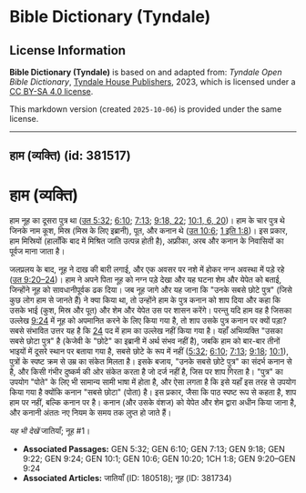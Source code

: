 # Bible Dictionary (Tyndale)

## License Information

**Bible Dictionary (Tyndale)** is based on and adapted from: _Tyndale Open Bible Dictionary_, [Tyndale House Publishers](https://tyndaleopenresources.com/), 2023, which is licensed under a [CC BY-SA 4.0 license](https://creativecommons.org/licenses/by-sa/4.0/legalcode.en).

This markdown version (created `2025-10-06`) is provided under the same license.



--------------------------------

## हाम (व्यक्ति) (id: 381517)

हाम (व्यक्ति)
=============

हाम नूह का दूसरा पुत्र था ([उत 5:32](https://ref.ly/Gen5:32); [6:10](https://ref.ly/Gen6:10); [7:13](https://ref.ly/Gen7:13); [9:18, 22](https://ref.ly/Gen9:18,Gen9:22); [10:1, 6, 20](https://ref.ly/Gen10:1,Gen10:6,Gen10:20))। हाम के चार पुत्र थे जिनके नाम कूश, मिस्र (मिस्र के लिए इब्रानी), पूत, और कनान थे ([उत 10:6](https://ref.ly/Gen10:6); [1 इति 1:8](https://ref.ly/1Chr1:8))। इस प्रकार, हाम मिस्रियों (हालाँकि बाद में मिश्रित जाति उत्पन्न होती है), अफ्रीका, अरब और कनान के निवासियों का पूर्वज माना जाता है।

जलप्रलय के बाद, नूह ने दाख की बारी लगाई, और एक अवसर पर नशे में होकर नग्न अवस्था में पड़े रहे ([उत 9:20–24](https://ref.ly/Gen9:20-Gen9:24))। हाम ने अपने पिता नूह को नग्न पड़े देखा और यह घटना शेम और येपेत को बताई, जिन्होंने नूह को सावधानीपूर्वक ढक दिया। जब नूह जागे और यह जाना कि "उनके सबसे छोटे पुत्र" (जिसे कुछ लोग हाम से जानते हैं) ने क्या किया था, तो उन्होंने हाम के पुत्र कनान को शाप दिया और कहा कि उसके भाई (कुश, मिस्र और पूत) और शेम और येपेत उस पर शासन करेंगे। परन्तु यदि हाम वह है जिसका उल्लेख [9:24](https://ref.ly/Gen9:24) में नूह को अपमानित करने के लिए किया गया है, तो शाप उसके पुत्र कनान पर क्यों पड़ा? सबसे संभावित उत्तर यह है कि [24](https://ref.ly/Gen9:24) पद में हाम का उल्लेख नहीं किया गया है। यहाँ अभिव्यक्ति "उसका सबसे छोटा पुत्र" है (केजेवी के "छोटे" का इब्रानी में अर्थ संभव नहीं है), जबकि हाम को बार\-बार तीनों भाइयों में दूसरे स्थान पर बताया गया है, सबसे छोटे के रूप में नहीं ([5:32](https://ref.ly/Gen5:32); [6:10](https://ref.ly/Gen6:10); [7:13](https://ref.ly/Gen7:13); [9:18](https://ref.ly/Gen9:18); [10:1](https://ref.ly/Gen10:1)), पुत्रों के स्पष्ट क्रम से उम्र का संकेत मिलता है। इसके बजाय, "उनके सबसे छोटे पुत्र" का संदर्भ कनान से है, और किसी गंभीर दुष्कर्म की ओर संकेत करता है जो दर्ज नहीं है, जिस पर शाप गिरता है। "पुत्र" का उपयोग "पोते" के लिए भी सामान्य सामी भाषा में होता है, और ऐसा लगता है कि इसे यहाँ इस तरह से उपयोग किया गया है क्योंकि कनान "सबसे छोटा" (पोता) है। इस प्रकार, जैसा कि पाठ स्पष्ट रूप से कहता है, शाप हाम पर नहीं, बल्कि कनान पर है। कनान (और उसके वंशज) को येपेत और शेम द्वारा अधीन किया जाना है, और कनानी अंततः नए नियम के समय तक लुप्त हो जाते हैं।

*यह भी देखें* जातियाँ; नूह \#1।

* **Associated Passages:** GEN 5:32; GEN 6:10; GEN 7:13; GEN 9:18; GEN 9:22; GEN 9:24; GEN 10:1; GEN 10:6; GEN 10:20; 1CH 1:8; GEN 9:20–GEN 9:24
* **Associated Articles:** जातियाँ (ID: 180518); नूह (ID: 381734)

